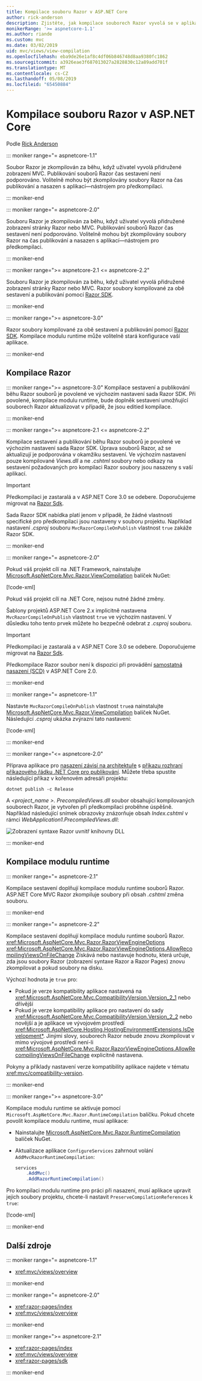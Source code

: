 ```yaml
---
title: Kompilace souboru Razor v ASP.NET Core
author: rick-anderson
description: Zjistěte, jak kompilace souborech Razor vyvolá se v aplikaci ASP.NET Core.
monikerRange: '>= aspnetcore-1.1'
ms.author: riande
ms.custom: mvc
ms.date: 03/02/2019
uid: mvc/views/view-compilation
ms.openlocfilehash: eba9de26e1af8c4df06b846748d8aa9380fc1862
ms.sourcegitcommit: a3926eae3f687013027a2828830c12a89add701f
ms.translationtype: MT
ms.contentlocale: cs-CZ
ms.lasthandoff: 05/08/2019
ms.locfileid: "65450884"
---
```

# <a name="razor-file-compilation-in-aspnet-core"></a>Kompilace souboru Razor v ASP.NET Core

Podle [Rick Anderson](https://twitter.com/RickAndMSFT)

::: moniker range="= aspnetcore-1.1"

Soubor Razor je zkompilován za běhu, když uživatel vyvolá přidružené zobrazení MVC. Publikování souborů Razor čas sestavení není podporováno. Volitelně mohou být zkompilovány soubory Razor na čas publikování a nasazen s aplikací&mdash;nástrojem pro předkompilaci.

::: moniker-end

::: moniker range="= aspnetcore-2.0"

Souboru Razor je zkompilován za běhu, když uživatel vyvolá přidružené zobrazení stránky Razor nebo MVC. Publikování souborů Razor čas sestavení není podporováno. Volitelně mohou být zkompilovány soubory Razor na čas publikování a nasazen s aplikací&mdash;nástrojem pro předkompilaci.

::: moniker-end

::: moniker range=">= aspnetcore-2.1 <= aspnetcore-2.2"

Souboru Razor je zkompilován za běhu, když uživatel vyvolá přidružené zobrazení stránky Razor nebo MVC. Razor soubory kompilované za obě sestavení a publikování pomocí [Razor SDK](xref:razor-pages/sdk).

::: moniker-end

::: moniker range=">= aspnetcore-3.0"

Razor soubory kompilované za obě sestavení a publikování pomocí [Razor SDK](xref:razor-pages/sdk). Kompilace modulu runtime může volitelně stará konfigurace vaší aplikace.

::: moniker-end

## <a name="razor-compilation"></a>Kompilace Razor

::: moniker range=">= aspnetcore-3.0"
Kompilace sestavení a publikování běhu Razor souborů je povolené ve výchozím nastavení sada Razor SDK. Při povolené, kompilace modulu runtime, bude doplněk sestavení umožňující souborech Razor aktualizovat v případě, že jsou editied kompilace.

::: moniker-end

::: moniker range=">= aspnetcore-2.1 <= aspnetcore-2.2"

Kompilace sestavení a publikování běhu Razor souborů je povolené ve výchozím nastavení sada Razor SDK. Úprava souborů Razor, až se aktualizují je podporována v okamžiku sestavení. Ve výchozím nastavení pouze kompilované *Views.dll* a ne *.cshtml* soubory nebo odkazy na sestavení požadovaných pro kompilaci Razor soubory jsou nasazeny s vaší aplikací.

> [!IMPORTANT]
> Předkompilaci je zastaralá a v ASP.NET Core 3.0 se odebere. Doporučujeme migrovat na [Razor Sdk](xref:razor-pages/sdk).
>
> Sada Razor SDK nabídka platí jenom v případě, že žádné vlastnosti specifické pro předkompilaci jsou nastaveny v souboru projektu. Například nastavení *.csproj* souboru `MvcRazorCompileOnPublish` vlastnost `true` zakáže Razor SDK.

::: moniker-end

::: moniker range="= aspnetcore-2.0"

Pokud váš projekt cílí na .NET Framework, nainstalujte [Microsoft.AspNetCore.Mvc.Razor.ViewCompilation](https://www.nuget.org/packages/Microsoft.AspNetCore.Mvc.Razor.ViewCompilation/) balíček NuGet:

[!code-xml[](view-compilation/sample/DotNetFrameworkProject.csproj?name=snippet_ViewCompilationPackage)]

Pokud váš projekt cílí na .NET Core, nejsou nutné žádné změny.

Šablony projektů ASP.NET Core 2.x implicitně nastavena `MvcRazorCompileOnPublish` vlastnost `true` ve výchozím nastavení. V důsledku toho tento prvek můžete ho bezpečně odebrat z *.csproj* souboru.

> [!IMPORTANT]
> Předkompilaci je zastaralá a v ASP.NET Core 3.0 se odebere. Doporučujeme migrovat na [Razor Sdk](xref:razor-pages/sdk).
>
> Předkompilace Razor soubor není k dispozici při provádění [samostatná nasazení (SCD)](/dotnet/core/deploying/#self-contained-deployments-scd) v ASP.NET Core 2.0.

::: moniker-end

::: moniker range="= aspnetcore-1.1"

Nastavte `MvcRazorCompileOnPublish` vlastnost `true`a nainstalujte [Microsoft.AspNetCore.Mvc.Razor.ViewCompilation](https://www.nuget.org/packages/Microsoft.AspNetCore.Mvc.Razor.ViewCompilation/) balíček NuGet. Následující *.csproj* ukázka zvýrazní tato nastavení:

[!code-xml[](view-compilation/sample/MvcRazorCompileOnPublish.csproj?highlight=4,10)]

::: moniker-end

::: moniker range="<= aspnetcore-2.0"

Příprava aplikace pro [nasazení závisí na architektuře](/dotnet/core/deploying/#framework-dependent-deployments-fdd) s [příkazu rozhraní příkazového řádku .NET Core pro publikování](/dotnet/core/tools/dotnet-publish). Můžete třeba spustíte následující příkaz v kořenovém adresáři projektu:

```console
dotnet publish -c Release
```

A  *\<project_name >. PrecompiledViews.dll* soubor obsahující kompilovaných souborech Razor, je vytvořen při předkompilaci proběhne úspěšně. Například následující snímek obrazovky znázorňuje obsah *Index.cshtml* v rámci *WebApplication1.PrecompiledViews.dll*:

![Zobrazení syntaxe Razor uvnitř knihovny DLL](view-compilation/_static/razor-views-in-dll.png)

::: moniker-end

## <a name="runtime-compilation"></a>Kompilace modulu runtime

::: moniker range="= aspnetcore-2.1"

Kompilace sestavení doplňují kompilace modulu runtime souborů Razor. ASP.NET Core MVC Razor zkompiluje soubory při obsah *.cshtml* změna souboru.

::: moniker-end

::: moniker range="= aspnetcore-2.2"

Kompilace sestavení doplňují kompilace modulu runtime souborů Razor. <xref:Microsoft.AspNetCore.Mvc.Razor.RazorViewEngineOptions> <xref:Microsoft.AspNetCore.Mvc.Razor.RazorViewEngineOptions.AllowRecompilingViewsOnFileChange> Získává nebo nastavuje hodnotu, která určuje, zda jsou soubory Razor (zobrazení syntaxe Razor a Razor Pages) znovu zkompilovat a pokud soubory na disku.

Výchozí hodnota je `true` pro:

* Pokud je verze kompatibility aplikace nastavená na <xref:Microsoft.AspNetCore.Mvc.CompatibilityVersion.Version_2_1> nebo dřívější
* Pokud je verze kompatibility aplikace pro nastavení do sady <xref:Microsoft.AspNetCore.Mvc.CompatibilityVersion.Version_2_2> nebo novější a je aplikace ve vývojovém prostředí <xref:Microsoft.AspNetCore.Hosting.HostingEnvironmentExtensions.IsDevelopment*>. Jinými slovy, souborech Razor nebude znovu zkompilovat v mimo vývojové prostředí není-li <xref:Microsoft.AspNetCore.Mvc.Razor.RazorViewEngineOptions.AllowRecompilingViewsOnFileChange> explicitně nastavena.

Pokyny a příklady nastavení verze kompatibility aplikace najdete v tématu <xref:mvc/compatibility-version>.

::: moniker-end

::: moniker range=">= aspnetcore-3.0"

Kompilace modulu runtime se aktivuje pomocí `Microsoft.AspNetCore.Mvc.Razor.RuntimeCompilation` balíčku. Pokud chcete povolit kompilace modulu runtime, musí aplikace:

* Nainstalujte [Microsoft.AspNetCore.Mvc.Razor.RuntimeCompilation](https://www.nuget.org/packages/Microsoft.AspNetCore.Mvc.Razor.RuntimeCompilation/) balíček NuGet.
* Aktualizace aplikace `ConfigureServices` zahrnout volání `AddMvcRazorRuntimeCompilation`:

  ```csharp
  services
      .AddMvc()
      .AddRazorRuntimeCompilation()
  ```

Pro kompilaci modulu runtime pro práci při nasazení, musí aplikace upravit jejich soubory projektu, chcete-li nastavit `PreserveCompilationReferences` k `true`:

[!code-xml[](view-compilation/sample/RuntimeCompilation.csproj?highlight=4)]

::: moniker-end

## <a name="additional-resources"></a>Další zdroje

::: moniker range="= aspnetcore-1.1"

* <xref:mvc/views/overview>

::: moniker-end

::: moniker range="= aspnetcore-2.0"

* <xref:razor-pages/index>
* <xref:mvc/views/overview>

::: moniker-end

::: moniker range=">= aspnetcore-2.1"

* <xref:razor-pages/index>
* <xref:mvc/views/overview>
* <xref:razor-pages/sdk>

::: moniker-end
